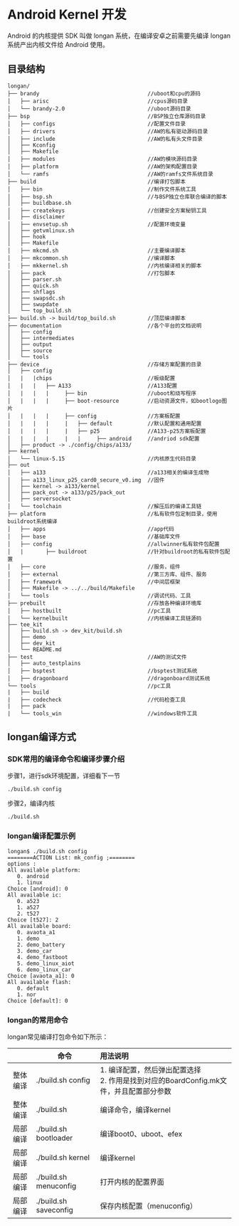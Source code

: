 # Android Kernel 开发

Android 的内核提供 SDK 叫做 longan 系统，在编译安卓之前需要先编译 longan 系统产出内核文件给 Android 使用。

## 目录结构

```shell
longan/
├── brandy									//uboot和cpu的源码
│   ├── arisc								//cpus源码目录
│   └── brandy-2.0							//uboot源码目录
├── bsp										//BSP独立仓库源码目录
│   ├── configs								//配置文件目录
│   ├── drivers								//AW的私有驱动源码目录
│   ├── include								//AW的私有头文件目录
│   ├── Kconfig
│   ├── Makefile
│   ├── modules								//AW的模块源码目录
│   ├── platform							//AW的架构配置目录
│   └── ramfs								//AW的ramfs文件系统目录
├── build									//编译打包脚本
│   ├── bin									//制作文件系统工具
│   ├── bsp.sh								//与BSP独立仓库联合编译的脚本
│   ├── buildbase.sh
│   ├── createkeys							//创建安全方案秘钥工具
│   ├── disclaimer
│   ├── envsetup.sh							//配置环境变量
│   ├── getvmlinux.sh
│   ├── hook
│   ├── Makefile
│   ├── mkcmd.sh							//主要编译脚本
│   ├── mkcommon.sh							//编译脚本
│   ├── mkkernel.sh							//内核编译相关的脚本
│   ├── pack								//打包脚本
│   ├── parser.sh
│   ├── quick.sh
│   ├── shflags
│   ├── swapsdc.sh
│   ├── swupdate
│   └── top_build.sh
├── build.sh -> build/top_build.sh			//顶层编译脚本
├── documentation							//各个平台的文档说明
│   ├── config
│   ├── intermediates
│   ├── output
│   ├── source
│   └── tools
├── device									//存储方案配置的目录
│   ├── config
│   |   |chips								//板级配置
│   |   |   ├── A133						//A133配置
│   |   |   |	  ├── bin					//uboot和烧写程序
│   |   |   |	  ├── boot-resource			//启动资源文件，如bootlogo图片
│   |   |   |	  ├── config				//方案板配置
│   |   |   |	  |   ├── default			//默认配置和通用配置
│   |   |   |	  |   ├── p25				//A133-p25方案板配置
│   |   |   |	  |   |		├── android		//andriod sdk配置
│   ├── product -> ./config/chips/a133/
├── kernel
│   └── linux-5.15							//内核原生代码目录
├── out
│   ├── a133								//a133相关的编译生成物
│   ├── a133_linux_p25_card0_secure_v0.img 	//固件
│   ├── kernel -> a133/kernel
│   ├── pack_out -> a133/p25/pack_out
│   ├── serversocket
│   └── toolchain							//解压后的编译工具链
├── platform								//私有软件包定制目录，使用buildroot系统编译
│   ├── apps								//app代码
│   ├── base								//基础库文件
│   ├── config								//allwinner私有软件包配置
│   |		├── buildroot					//针对buildroot的私有软件包配置
│   ├── core								//服务，组件
│   ├── external							//第三方库、组件、服务
│   ├── framework							//中间层框架
│   ├── Makefile -> ../../build/Makefile
│   └── tools								//调试代码、工具
├── prebuilt								//存放各种编译环境库
│   ├── hostbuilt							//pc工具
│   └── kernelbuilt							//内核编译工具链源码
├── tee_kit
│   ├── build.sh -> dev_kit/build.sh
│   ├── demo
│   ├── dev_kit
│   └── README.md
├── test									//AW的测试文件
│   ├── auto_testplains
│   ├── bsptest								//bsptest测试系统
│   ├── dragonboard							//dragonboard测试系统
└── tools									//pc工具
|   ├── build
|   ├── codecheck							//代码检查工具
|   ├── pack
|   └── tools_win 							//windows软件工具
```

## longan编译方式

### SDK常用的编译命令和编译步骤介绍

步骤1，进行sdk环境配置，详细看下一节

```shell
./build.sh config
```

步骤2，编译内核

```shell
./build.sh
```

### longan编译配置示例

```shell
longan$ ./build.sh config
========ACTION List: mk_config ;========
options :
All available platform:
   0. android
   1. linux
Choice [android]: 0
All available ic:
   0. a523
   1. a527
   2. t527
Choice [t527]: 2
All available board:
   0. avaota_a1
   1. demo
   2. demo_battery
   3. demo_car
   4. demo_fastboot
   5. demo_linux_aiot
   6. demo_linux_car
Choice [avaota_a1]: 0
All available flash:
   0. default
   1. nor
Choice [default]: 0
```

### longan的常用命令

longan常见编译打包命令如下所示：

|          | 命令                  | 用法说明                                                     |
| :------: | --------------------- | :----------------------------------------------------------- |
| 整体编译 | ./build.sh config     | 1. 编译配置，然后弹出配置选择<br>2. 作用是找到对应的BoardConfig.mk文件，并且配置部分参数 |
| 整体编译 | ./build.sh            | 编译命令，编译kernel                                         |
| 局部编译 | ./build.sh bootloader | 编译boot0、uboot、efex                                       |
| 局部编译 | ./build.sh kernel     | 编译kernel                                                   |
| 局部编译 | ./build.sh menuconfig | 打开内核的配置界面                                           |
| 局部编译 | ./build.sh saveconfig | 保存内核配置（menuconfig）                                   |

